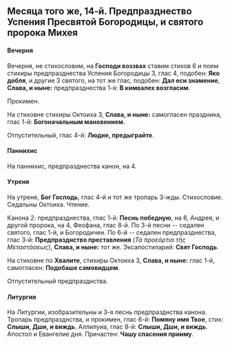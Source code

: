 
## Месяца того же, 14-й. Предпразднество Успения Пресвятой Богородицы, и святого пророка Михея

#### Вечерня

Вечерня, не стихословим, на **Господи воззвах** ставим стихов 6 и поем стихиры 
предпразднества Успения Богородицы 3, глас 4, подобен: **Яко добля**, и 
другие 3 святого, на тот же глас, подобен: **Дал еси знамение**, 
**Слава, и ныне:** предпразднества 1-я: **В кимвалех возгласим**.

Прокимен. 

На стиховне стихиры Октоиха 3, **Слава, и ныне:** самогласен праздника, 
глас 1-й: **Богоначальным мановением**. 

Отпустительный, глас 4-й: **Людие, предыграйте**.

#### Паннихис

На паннихис, предпразднества канон, на 4.

#### Утреня

На утрене, **Бог Господь**, глас 4-й и тот же тропарь 3-жды. Стихословие. 
Седальны Октоиха. Чтение. 

Канона 2: предпразднества, глас 1-й: **Песнь победную**, на 8, Андрея, и 
другой пророка, на 4, Феофана, глас 8-й. По 3-й песни -- седален святого, 
глас 1-й, и Богородичен. По 6-й -- седален предпразднества, глас 3-й: 
**Предпразднство преставления** (*Τὰ προεόρτια τῆς Μεταστάσεως*), 
**Слава, и ныне:** тот же. Эксапостиларий: **Свят Господь**. 

На стиховне по **Хвалите**, стихиры Октоиха 3, **Слава, и ныне:** 
глас 1-й, самогласен: **Подобаше самовидцем**. 

Отпустительный предпразднства.

#### Литургия

На Литургии, изобразительны и 3-я песнь предпразднства канона. 
Тропарь предпразднства, и прокимен, глас 6-й: **Помяну имя Твое**, 
стих: **Слыши, Дши, и виждь**. Аллилуиа, глас 8-й: **Слыши, Дши, и виждь**. 
Апостол и Евангелие дня. Причастен: **Чашу спасения прииму**. 
